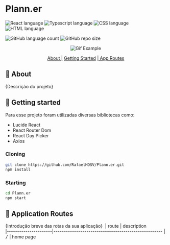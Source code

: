 # Plann.er

![React language](https://img.shields.io/badge/React-005CFE?style=for-the-badge&logo=react)
![Typescript language](https://img.shields.io/badge/TypeScript-007ACC?style=for-the-badge&logo=typescript&logoColor=white)
![CSS language](https://img.shields.io/badge/CSS3-1572B6?style=for-the-badge&logo=css3&logoColor=white)
![HTML language](https://img.shields.io/badge/HTML5-E34F26?style=for-the-badge&logo=html5&logoColor=white)

![GitHub language count](https://img.shields.io/github/languages/count/RafaelHDSV/Plann.er?style=for-the-badge)
![GitHub repo size](https://img.shields.io/github/repo-size/RafaelHDSV/Plann.er?style=for-the-badge)

<p align="center">
    <img src="./public/images/main.gif" alt="Gif Example">
</p>

<p align="center">
    <a href="#about">About |</a> 
    <a href="#started">Getting Started</a> 
    <a href="#routes">| App Routes</a> 
</p>

<h2 id="about">📌 About</h2>

{Descrição do projeto}

<h2 id="started">🚀 Getting started</h2>

Para esse projeto foram utilizadas diversas bibliotecas como:

-    Lucide React
-    React Router Dom
-    React Day Picker
-    Axios

<h3>Cloning</h3>

```bash
git clone https://github.com/RafaelHDSV/Plann.er.git
npm install
```

<h3>Starting</h3>

```bash
cd Plann.er
npm start
```

<h2 id="routes">📍 Application Routes</h2>

{Introdução breve das rotas da sua aplicação}
​
| route | description  
|----------------------|-----------------------------------------------------
| <kbd>/</kbd> | home page

<!-- | <kbd>/movie</kbd> | page to get more detailed information about the selected film -->
<!-- | <kbd>/user</kbd> | page to select the user icon -->
<!-- | <kbd>/_error_</kbd> | page when the route does not exist or is not found -->

<!-- <hr/>

### route: <kbd>/</kbd>

<img src="./public/images/root.png"/>

<hr/>

### route: <kbd>/movie</kbd>

-    movie
     <img src="./public/images/movie.png"/>

-    tv
     <img src="./public/images/tv.png"/>

<hr/>

### route: <kbd>/user</kbd>

<img src="./public/images/user.png"/> -->
